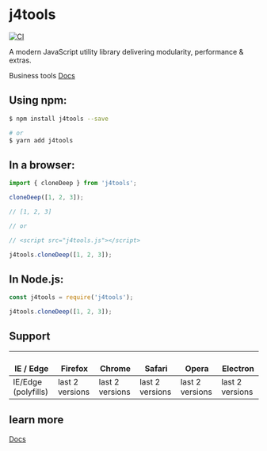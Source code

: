 # j4tools

[![CI](https://github.com/kchzhang/j4tools/actions/workflows/main.yml/badge.svg)](https://github.com/kchzhang/j4tools/actions/workflows/main.yml)

A modern JavaScript utility library delivering modularity, performance & extras.

Business tools
[Docs](https://kchzhang.github.io/)

## Using npm:

```bash
$ npm install j4tools --save

# or
$ yarn add j4tools

```

## In a browser:

```js
import { cloneDeep } from 'j4tools';

cloneDeep([1, 2, 3]);

// [1, 2, 3]

// or

// <script src="j4tools.js"></script>

j4tools.cloneDeep([1, 2, 3]);
```

## In Node.js:

```js
const j4tools = require('j4tools');

j4tools.cloneDeep([1, 2, 3]);
```

## Support

| </br>IE / Edge      | </br>Firefox    | </br>Chrome     | </br>Safari     | </br>Opera      | </br>Electron   |
| ------------------- | --------------- | --------------- | --------------- | --------------- | --------------- |
| IE/Edge (polyfills) | last 2 versions | last 2 versions | last 2 versions | last 2 versions | last 2 versions |

## learn more

[Docs](https://kchzhang.github.io/)
